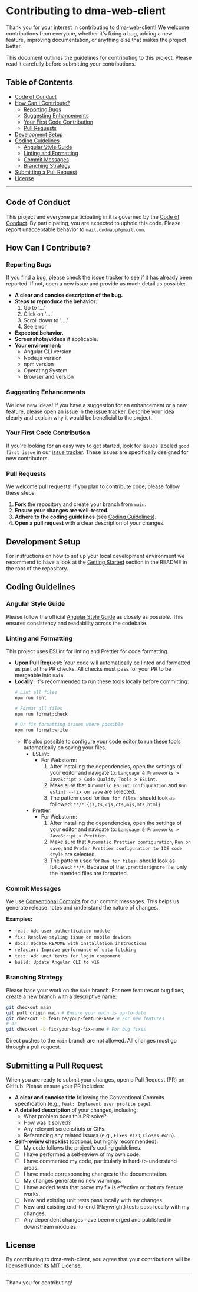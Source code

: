# Contributing to dma-web-client

Thank you for your interest in contributing to dma-web-client! We welcome contributions from everyone, whether it's fixing a bug, adding a new feature, improving documentation, or anything else that makes the project better.

This document outlines the guidelines for contributing to this project. Please read it carefully before submitting your contributions.

## Table of Contents

-  [Code of Conduct](#code-of-conduct)
-  [How Can I Contribute?](#how-can-i-contribute)
   -  [Reporting Bugs](#reporting-bugs)
   -  [Suggesting Enhancements](#suggesting-enhancements)
   -  [Your First Code Contribution](#your-first-code-contribution)
   -  [Pull Requests](#pull-requests)
-  [Development Setup](#development-setup)
-  [Coding Guidelines](#coding-guidelines)
   -  [Angular Style Guide](#angular-style-guide)
   -  [Linting and Formatting](#linting-and-formatting)
   -  [Commit Messages](#commit-messages)
   -  [Branching Strategy](#branching-strategy)
-  [Submitting a Pull Request](#submitting-a-pull-request)
-  [License](#license)

---

## Code of Conduct

This project and everyone participating in it is governed by the [Code of Conduct](CODE_OF_CONDUCT.md). By participating, you are expected to uphold this code. Please report unacceptable behavior to `mail.dndmapp@gmail.com`.

## How Can I Contribute?

### Reporting Bugs

If you find a bug, please check the [issue tracker](https://github.com/dnd-mapp/dma-web-client/issues) to see if it has already been reported. If not, open a new issue and provide as much detail as possible:

*  **A clear and concise description of the bug.**
*  **Steps to reproduce the behavior:**
   1.  Go to '...'
   2.  Click on '....'
   3.  Scroll down to '....'
   4.  See error
*  **Expected behavior.**
*  **Screenshots/videos** if applicable.
*  **Your environment:**
   *  Angular CLI version
   *  Node.js version
   *  npm version
   *  Operating System
   *  Browser and version

### Suggesting Enhancements

We love new ideas! If you have a suggestion for an enhancement or a new feature, please open an issue in the [issue tracker](https://github.com/dnd-mapp/dma-web-client/issues). Describe your idea clearly and explain why it would be beneficial to the project.

### Your First Code Contribution

If you're looking for an easy way to get started, look for issues labeled `good first issue` in our [issue tracker](https://github.com/dnd-mapp/dma-web-client/issues). These issues are specifically designed for new contributors.

### Pull Requests

We welcome pull requests! If you plan to contribute code, please follow these steps:

1.  **Fork** the repository and create your branch from `main`.
2.  **Ensure your changes are well-tested.**
3.  **Adhere to the coding guidelines** (see [Coding Guidelines](#coding-guidelines)).
4.  **Open a pull request** with a clear description of your changes.

## Development Setup

For instructions on how to set up your local development environment we recommend to have a look at the [Getting Started](README.md#getting-started) section in the README in the root of the repository.

## Coding Guidelines

### Angular Style Guide

Please follow the official [Angular Style Guide](https://angular.io/guide/styleguide) as closely as possible. This ensures consistency and readability across the codebase.

### Linting and Formatting

This project uses ESLint for linting and Prettier for code formatting.

*  **Upon Pull Request:** Your code will automatically be linted and formatted as part of the PR checks. All checks must pass for your PR to be mergeable into `main`.
*  **Locally:** It's recommended to run these tools locally before committing:
   ```bash
   # Lint all files
   npm run lint

   # Format all files
   npm run format:check

   # Or fix formatting issues where possible
   npm run format:write
   ```
   *  It's also possible to configure your code editor to run these tools automatically on saving your files.
      *  ESLint:
          *  For Webstorm:
             1.  After installing the dependencies, open the settings of your editor and navigate to: `Language & Frameworks > JavaScript > Code Quality Tools > ESLint`.
             2.  Make sure that `Automatic ESLint configuration` and `Run eslint --fix on save` are selected.
             3.  The pattern used for `Run for files:` should look as followed: `**/*.{js,ts,cjs,cts,mjs,mts,html}`
      * Prettier:
        *  For Webstorm:
           1. After installing the dependencies, open the settings of your editor and navigate to: `Language & Frameworks > JavaScript > Prettier`.
           2. Make sure that `Automatic Prettier configuration`, `Run on save`, and `Prefer Prettier configuration to IDE code style` are selected.
           3. The pattern used for `Run for files:` should look as followed: `**/*`. Because of the `.prettierignore` file, only the intended files are formatted.

### Commit Messages

We use [Conventional Commits](https://www.conventionalcommits.org/en/v1.0.0/) for our commit messages. This helps us generate release notes and understand the nature of changes.

**Examples:**

*  `feat: Add user authentication module`
*  `fix: Resolve styling issue on mobile devices`
*  `docs: Update README with installation instructions`
*  `refactor: Improve performance of data fetching`
*  `test: Add unit tests for login component`
*  `build: Update Angular CLI to v16`

### Branching Strategy

Please base your work on the `main` branch. For new features or bug fixes, create a new branch with a descriptive name:

```bash
git checkout main
git pull origin main # Ensure your main is up-to-date
git checkout -b feature/your-feature-name # For new features
# or
git checkout -b fix/your-bug-fix-name # For bug fixes
```

Direct pushes to the `main` branch are not allowed. All changes must go through a pull request.

## Submitting a Pull Request

When you are ready to submit your changes, open a Pull Request (PR) on GitHub. Please ensure your PR includes:

*  **A clear and concise title** following the Conventional Commits specification (e.g., `feat: Implement user profile page`).
*  **A detailed description** of your changes, including:
   *  What problem does this PR solve?
   *  How was it solved?
   *  Any relevant screenshots or GIFs.
   *  Referencing any related issues (e.g., `Fixes #123`, `Closes #456`).
*  **Self-review checklist** (optional, but highly recommended):
   *  [ ] My code follows the project's coding guidelines.
   *  [ ] I have performed a self-review of my own code.
   *  [ ] I have commented my code, particularly in hard-to-understand areas.
   *  [ ] I have made corresponding changes to the documentation.
   *  [ ] My changes generate no new warnings.
   *  [ ] I have added tests that prove my fix is effective or that my feature works.
   *  [ ] New and existing unit tests pass locally with my changes.
   *  [ ] New and existing end-to-end (Playwright) tests pass locally with my changes.
   *  [ ] Any dependent changes have been merged and published in downstream modules.

## License

By contributing to dma-web-client, you agree that your contributions will be licensed under its [MIT License](LICENSE).

---

Thank you for contributing!
